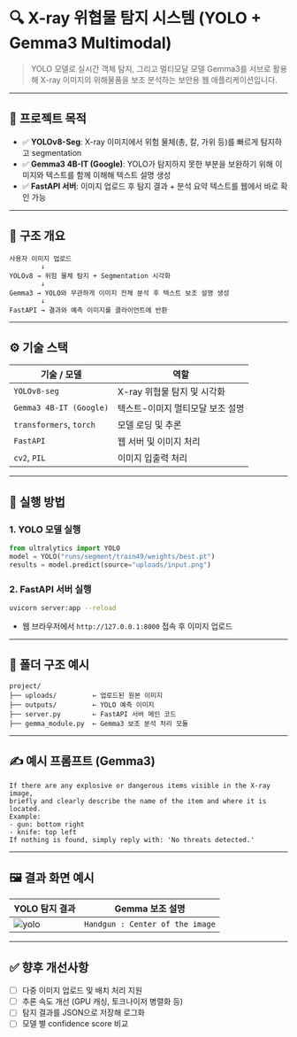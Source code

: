 
# 🔍 X-ray 위협물 탐지 시스템 (YOLO + Gemma3 Multimodal)

> YOLO 모델로 실시간 객체 탐지, 그리고 멀티모달 모델 Gemma3를 서브로 활용해 X-ray 이미지의 위해물품을 보조 분석하는 보안용 웹 애플리케이션입니다.

---

## 📌 프로젝트 목적

- ✅ **YOLOv8-Seg**: X-ray 이미지에서 위험 물체(총, 칼, 가위 등)를 빠르게 탐지하고 segmentation
- ✅ **Gemma3 4B-IT (Google)**: YOLO가 탐지하지 못한 부분을 보완하기 위해 이미지와 텍스트를 함께 이해해 텍스트 설명 생성
- ✅ **FastAPI 서버**: 이미지 업로드 후 탐지 결과 + 분석 요약 텍스트를 웹에서 바로 확인 가능

---

## 🧠 구조 개요

```
사용자 이미지 업로드
        ↓
YOLOv8 → 위험 물체 탐지 + Segmentation 시각화
        ↓
Gemma3 → YOLO와 무관하게 이미지 전체 분석 후 텍스트 보조 설명 생성
        ↓
FastAPI → 결과와 예측 이미지를 클라이언트에 반환
```

---

## ⚙️ 기술 스택

| 기술 / 모델               | 역할 |
|----------------------------|------|
| `YOLOv8-seg`               | X-ray 위협물 탐지 및 시각화 |
| `Gemma3 4B-IT (Google)`    | 텍스트-이미지 멀티모달 보조 설명 |
| `transformers`, `torch`    | 모델 로딩 및 추론 |
| `FastAPI`                  | 웹 서버 및 이미지 처리 |
| `cv2`, `PIL`               | 이미지 입출력 처리 |

---

## 🚀 실행 방법

### 1. YOLO 모델 실행
```python
from ultralytics import YOLO
model = YOLO("runs/segment/train49/weights/best.pt")
results = model.predict(source="uploads/input.png")
```

### 2. FastAPI 서버 실행
```bash
uvicorn server:app --reload
```

- 웹 브라우저에서 `http://127.0.0.1:8000` 접속 후 이미지 업로드

---

## 📂 폴더 구조 예시

```
project/
├── uploads/         ← 업로드된 원본 이미지
├── outputs/         ← YOLO 예측 이미지
├── server.py        ← FastAPI 서버 메인 코드
├── gemma_module.py  ← Gemma3 보조 분석 처리 모듈
```

---

## ✍️ 예시 프롬프트 (Gemma3)

```plaintext
If there are any explosive or dangerous items visible in the X-ray image, 
briefly and clearly describe the name of the item and where it is located. 
Example: 
- gun: bottom right
- knife: top left
If nothing is found, simply reply with: 'No threats detected.'
```

---

## 🖼️ 결과 화면 예시

| YOLO 탐지 결과 | Gemma 보조 설명 |
|----------------|------------------|
| ![yolo](https://velog.velcdn.com/images/hgy9511/post/3c3588ad-e9d7-48cd-90aa-c186b53543f9/image.png) | `Handgun : Center of the image` |

---


## ✅ 향후 개선사항

- [ ] 다중 이미지 업로드 및 배치 처리 지원
- [ ] 추론 속도 개선 (GPU 캐싱, 토크나이저 병렬화 등)
- [ ] 탐지 결과를 JSON으로 저장해 로그화
- [ ] 모델 별 confidence score 비교

